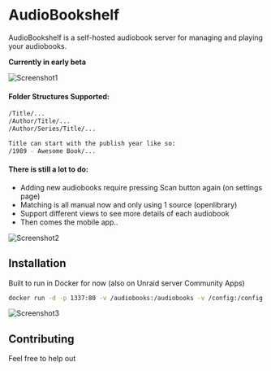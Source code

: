 # AudioBookshelf

AudioBookshelf is a self-hosted audiobook server for managing and playing your audiobooks.

**Currently in early beta**

<img alt="Screenshot1" src="https://github.com/advplyr/audiobookshelf/raw/master/images/ss_bookshelf.png" />


#### Folder Structures Supported:

```bash
/Title/...
/Author/Title/...
/Author/Series/Title/...

Title can start with the publish year like so:
/1989 - Awesome Book/...
```


#### There is still a lot to do:

* Adding new audiobooks require pressing Scan button again (on settings page)
* Matching is all manual now and only using 1 source (openlibrary)
* Support different views to see more details of each audiobook
* Then comes the mobile app..

<img alt="Screenshot2" src="https://github.com/advplyr/audiobookshelf/raw/master/images/ss_streaming.png" />

## Installation

Built to run in Docker for now (also on Unraid server Community Apps)

```bash
docker run -d -p 1337:80 -v /audiobooks:/audiobooks -v /config:/config -v /metadata:/metadata --name audiobookshelf --rm advplyr/audiobookshelf
```

<img alt="Screenshot3" src="https://github.com/advplyr/audiobookshelf/raw/master/images/ss_audiobook.png" />

## Contributing

Feel free to help out